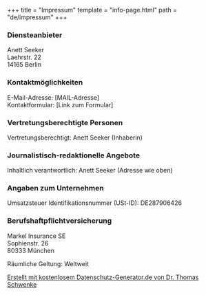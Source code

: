 +++
title = "Impressum"
template = "info-page.html"
path = "de/impressum"
+++

### Diensteanbieter

Anett Seeker<br>
Laehrstr. 22<br>
14165 Berlin

### Kontaktmöglichkeiten

E-Mail-Adresse: [MAIL-Adresse]<br>
Kontaktformular: [Link zum Formular]

### Vertretungsberechtigte Personen

Vertretungsberechtigt: Anett Seeker (Inhaberin)

### Journalistisch-redaktionelle Angebote

Inhaltlich verantwortlich: Anett Seeker (Adresse wie oben)

### Angaben zum Unternehmen

Umsatzsteuer Identifikationsnummer (USt-ID): DE287906426

### Berufshaftpflichtversicherung

<p>Markel Insurance SE<br>Sophienstr. 26<br>80333 München</p>
<p>Räumliche Geltung: Weltweit</p>

<p class="seal"><a href="https://datenschutz-generator.de/" title="Rechtstext von Dr. Schwenke - für weitere Informationen bitte anklicken." target="_blank" rel="noopener noreferrer nofollow">Erstellt mit kostenlosem Datenschutz-Generator.de von Dr. Thomas Schwenke</a></p>

